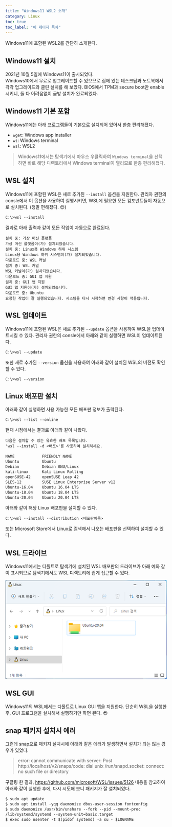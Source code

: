 ```yaml
---
title: "Windows11 WSL2 소개"
category: Linux
toc: true
toc_label: "이 페이지 목차"
---
```


Windows11에 포함된 WSL2를 간단히 소개한다.

## Windows11 설치
2021년 10월 5일에 Windows11이 출시되었다.  
Windows10에서 무료로 업그레이드할 수 있으므로 집에 있는 데스크탑과 노트북에서 각각 업그레이드와 클린 설치를 해 보았다. BIOS에서 TPM과 secure boot만 enable 시키니, 둘 다 어려움없이 금방 설치가 완료되었다.

## Windows11 기본 포함
Windows11에는 아래 프로그램들이 기본으로 설치되어 있어서 한층 편리해졌다.
- `wget`: Windows app installer
- `wt`: Windows terminal
- `wsl`: WSL2
> Windows11에서는 탐색기에서 마우스 우클릭하여 `Windows terminal`을 선택하면 바로 해당 디렉토리에서 Windows terminal이 열리므로 한층 편리해졌다.

## WSL 설치
Windows11에 포함된 WSL은 새로 추가된 `--install` 옵션을 지원한다. 관리자 권한의 consle에서 이 옵션을 사용하여 실행시키면, WSL에 필요한 모든 컴포넌트들이 자동으로 설치된다. (정말 편해졌다. 😊)
```shell
C:\>wsl --install
```
결과로 아래 출력과 같이 모든 작업이 자동으로 완료된다.
```shell
설치 중: 가상 머신 플랫폼
가상 머신 플랫폼이(가) 설치되었습니다.
설치 중: Linux용 Windows 하위 시스템
Linux용 Windows 하위 시스템이(가) 설치되었습니다.
다운로드 중: WSL 커널
설치 중: WSL 커널
WSL 커널이(가) 설치되었습니다.
다운로드 중: GUI 앱 지원
설치 중: GUI 앱 지원
GUI 앱 지원이(가) 설치되었습니다.
다운로드 중: Ubuntu
요청한 작업이 잘 실행되었습니다. 시스템을 다시 시작하면 변경 사항이 적용됩니다.
```

## WSL 업데이트
Windows11에 포함된 WSL은 새로 추가된 `--update` 옵션을 사용하여 WSL을 업데이트시킬 수 있다. 관리자 권한의 consle에서 아래와 같이 실행하면 WSL이 업데이트된다.
```shell
C:\>wsl --update
```
또한 새로 추가된 `--version` 옵션을 사용하여 아래와 같이 설치된 WSL의 버전도 확인할 수 있다.
```shell
C:\>wsl --version
```

## Linux 배포판 설치
아래와 같이 실행하면 사용 가능한 모든 배포판 정보가 출력된다.
```shell
C:\>wsl --list --online
```
현재 시점에서는 결과로 아래와 같이 나왔다.
```
다음은 설치할 수 있는 유효한 배포 목록입니다.
'wsl --install -d <배포>'를 사용하여 설치하세요.

NAME            FRIENDLY NAME
Ubuntu          Ubuntu
Debian          Debian GNU/Linux
kali-linux      Kali Linux Rolling
openSUSE-42     openSUSE Leap 42
SLES-12         SUSE Linux Enterprise Server v12
Ubuntu-16.04    Ubuntu 16.04 LTS
Ubuntu-18.04    Ubuntu 18.04 LTS
Ubuntu-20.04    Ubuntu 20.04 LTS
```
아래와 같이 해당 Linux 배포판을 설치할 수 있다.
```shell
C:\>wsl --install --distribution <배포판이름>
```
또는 Microsoft Store에서 Linux로 검색해서 나오는 배포판을 선택하여 설치할 수 있다.

## WSL 드라이브
Windows11에서는 디폴트로 탐색기에 설치된 WSL 배포판의 드라이브가 아래 예와 같이 표시되므로 탐색기에서도 WSL 디렉토리에 쉽게 접근할 수 있다.
<p><img src="/assets/images/linux_drive.png"></p>

## WSL GUI
Windows11의 WSL에서는 디폴트로 Linux GUI 앱을 지원한다. 단순히 WSL을 실행한 후, GUI 프로그램을 설치해서 실행하기만 하면 된다. 😍

## snap 패키지 설치시 에러
그런데 snap으로 패키지 설치시에 아래와 같은 에러가 발생하면서 설치가 되는 않는 경우가 있었다.
> error: cannot communicate with server: Post http://localhost/v2/snaps/code: dial unix /run/snapd.socket: connect: no such file or directory

구글링 한 결과, https://github.com/microsoft/WSL/issues/5126 내용을 참고하여 아래와 같이 실행한 후에, 다시 시도해 보니 패키지가 잘 설치되었다.
```shell
$ sudo apt update
$ sudo apt install -yqq daemonize dbus-user-session fontconfig
$ sudo daemonize /usr/bin/unshare --fork --pid --mount-proc /lib/systemd/systemd --system-unit=basic.target
$ exec sudo nsenter -t $(pidof systemd) -a su - $LOGNAME
```
